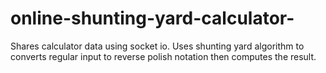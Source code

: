 # online-shunting-yard-calculator-
Shares calculator data using socket io. Uses shunting yard algorithm to converts regular input to reverse polish notation then computes the result.
